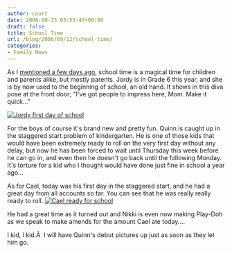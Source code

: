 ```yaml
---
author: court
date: 2006-09-13 03:53:43+00:00
draft: false
title: School Time
url: /blog/2006/09/12/school-time/
categories:
- Family News
---
```


As I [mentioned a few days ago](http://www.vallentyne.com/blog/2006/09/01/stick-a-fork-in-summer/), school time is a magical time for children and parents alike, but mostly parents.  Jordy is in Grade 6 this year, and she is by now used to the beginning of school, an old hand.  It shows in this diva pose at the front door; "I've got people to impress here, Mom.  Make it quick..."

[![Jordy first day of school](http://static.flickr.com/86/242067319_b4932fe192_o.jpg)
](http://www.flickr.com/photos/_court/242067319/)

For the boys of course it's brand new and pretty fun.  Quinn is caught up in the staggered start problem of kindergarten.  He is one of those kids that would have been extremely ready to roll on the very first day without any delay, but now he has been forced to wait until Thursday this week before he can go in, and even then he doesn't go back until the following Monday.  It's torture for a kid who I thought would have done just fine in school a year ago...

As for Cael, today was his first day in the staggered start, and he had a great day from all accounts so far.  You can see that he was really really ready to roll.
[![Cael ready for school](http://static.flickr.com/87/242067315_9e18236d80_o.jpg)
](http://www.flickr.com/photos/_court/242067315/)

He had a great time as it turned out and Nikki is even now making Play-Doh as we speak to make amends for the amount Cael ate today....

I kid, I kid.Â  I will have Quinn's debut pictures up just as soon as they let him go.

